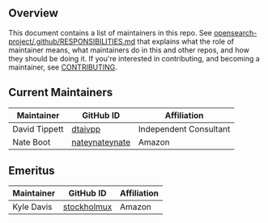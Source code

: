 ## Overview

This document contains a list of maintainers in this repo. See [opensearch-project/.github/RESPONSIBILITIES.md](https://github.com/opensearch-project/.github/blob/main/RESPONSIBILITIES.md#maintainer-responsibilities) that explains what the role of maintainer means, what maintainers do in this and other repos, and how they should be doing it. If you're interested in contributing, and becoming a maintainer, see [CONTRIBUTING](CONTRIBUTING.md).

## Current Maintainers

| Maintainer               | GitHub ID                                               | Affiliation |
|--------------------------| ------------------------------------------------------- | ----------- |
| David Tippett            | [dtaivpp](https://github.com/dtaivpp)                   | Independent Consultant      |
| Nate Boot                | [nateynateynate](https://github.com/nateynateynate)     | Amazon      |


## Emeritus

| Maintainer              | GitHub ID                                   | Affiliation |
|-------------------------|---------------------------------------------|-------------|
| Kyle Davis   | [stockholmux](https://github.com/stockholmux)          | Amazon      |
